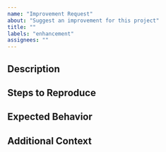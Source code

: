 ```yaml
---
name: "Improvement Request"
about: "Suggest an improvement for this project"
title: ""
labels: "enhancement"
assignees: ""
---
```


## Description

<!-- Describe the improvement you would like to see. -->
<!-- 改善内容を記載してください。 -->

## Steps to Reproduce

<!-- If applicable, describe the steps to reproduce the issue. -->
<!-- 該当する場合、再現手順を記載してください。 -->

## Expected Behavior

<!-- Describe what you expect to happen. -->
<!-- 期待される動作を記載してください。 -->

## Additional Context

<!-- Add any other context or screenshots about the feature request here. -->
<!-- その他のコンテキストやスクリーンショットを記載してください。 -->
